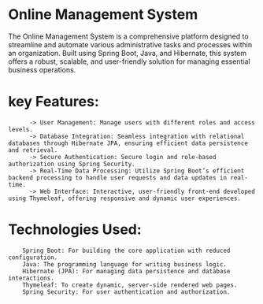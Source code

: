 # Online Management System 

The Online Management System is a comprehensive platform designed to streamline and automate various administrative tasks and processes within an organization. Built using Spring Boot, Java, and Hibernate, this system offers a robust, scalable, and user-friendly solution for managing essential business operations.

# key Features:
          -> User Management: Manage users with different roles and access levels.
          -> Database Integration: Seamless integration with relational databases through Hibernate JPA, ensuring efficient data persistence and retrieval.
          -> Secure Authentication: Secure login and role-based authorization using Spring Security.
          -> Real-Time Data Processing: Utilize Spring Boot’s efficient backend processing to handle user requests and data updates in real-time.
          -> Web Interface: Interactive, user-friendly front-end developed using Thymeleaf, offering responsive and dynamic user experiences.
# Technologies Used:
        Spring Boot: For building the core application with reduced configuration.                
        Java: The programming language for writing business logic.
        Hibernate (JPA): For managing data persistence and database interactions.
        Thymeleaf: To create dynamic, server-side rendered web pages.
        Spring Security: For user authentication and authorization.
